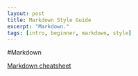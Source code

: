 ```yaml
---
layout: post
title: Markdown Style Guide 
excerpt: "Markdown."
tags: [intro, beginner, markdown, style]
---
```

#Markdown

[Markdown cheatsheet]

















[Markdown cheatsheet]: https://github.com/adam-p/markdown-here/wiki/Markdown-Cheatsheet


